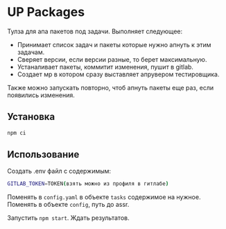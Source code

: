 # UP Packages

Тулза для апа пакетов под задачи. Выполняет следующее:
* Принимает список задач и пакеты которые нужно апнуть к этим задачам.
* Сверяет версии, если версии разные, то берет максимальную.
* Устаналивает пакеты, коммитит изменения, пушит в gitlab.
* Создает мр в котором сразу выставляет апрувером тестировщика.


Также можно запускать повторно, чтоб апнуть пакеты еще раз, если появились изменения.

## Установка

```bash
npm ci
```

## Использование

Создать .env файл с содержимым:
```bash
GITLAB_TOKEN=TOKEN(взять можно из профиля в гитлабе)
```

Поменять в `config.yaml` в объекте `tasks` содержимое на нужное. Поменять в объекте `config`, путь до assr.

Запустить `npm start`. Ждать результатов.
